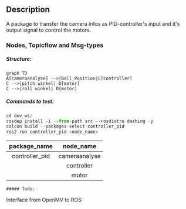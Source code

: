 ## Description

A package to transfer the camera infos as PID-controller's input and it's output signal to control the motors.

### Nodes, Topicflow and Msg-types

##### Structure:

```mermaid
graph TD
A[cameraanalyse] -->|Ball_Position|C[controller]
C -->|pitch winkel| D[motor]
C -->|roll winkel| D[motor]
```



##### Commands to test:

```python
cd dev_ws/
rosdep install -i --from-path src --rosdistro dashing -y	 
colcon build --packages-select controller_pid
ros2 run controller_pid <node_name>
```

|  package_name  |   node_name   |
| :------------: | :-----------: |
| controller_pid | cameraanalyse |
|                |  controller   |
|                |     motor     |

	##### Todo:

Interface from OpenMV to ROS
